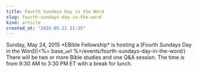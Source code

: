 ```yaml
---
title: Fourth Sundays Day in the Word
slug: fourth-sundays-day-in-the-word
kind: article
created_at: "2015-05-21 21:35"
---
```

<div itemscope itemtype="http://schema.org/Event" markdown="1">
<meta itemprop="name" content="<%= h :title %>">

<span itemprop="description">
Sunday, May 24, 2015 *EBible Fellowship* is hosting a 
[Fourth Sundays Day in the Word](<%= base_url %>/events/fourth-sundays-day-in-the-word/)
There will be two or more Bible studies and one Q&A session.  
The time is from 9:30 AM to 3:30 PM ET with a break for lunch.
</span>

<meta itemprop="startDate" content="2015-05-24T09:30-0400">
<meta itemprop="endDate" content="2015-05-24T15:30-0400">

</div>

